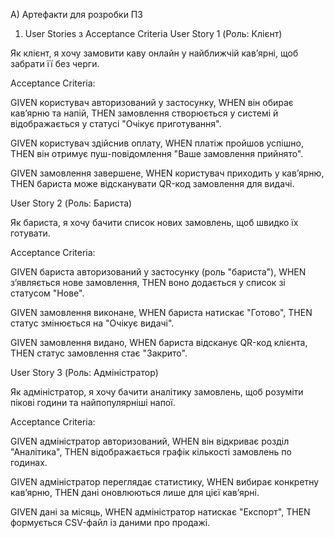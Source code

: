 A) Артефакти для розробки ПЗ
1. User Stories з Acceptance Criteria
User Story 1 (Роль: Клієнт)

Як клієнт, я хочу замовити каву онлайн у найближчій кав’ярні, щоб забрати її без черги.

Acceptance Criteria:

GIVEN користувач авторизований у застосунку,
WHEN він обирає кав’ярню та напій,
THEN замовлення створюється у системі й відображається у статусі "Очікує приготування".

GIVEN користувач здійснив оплату,
WHEN платіж пройшов успішно,
THEN він отримує пуш-повідомлення "Ваше замовлення прийнято".

GIVEN замовлення завершене,
WHEN користувач приходить у кав’ярню,
THEN бариста може відсканувати QR-код замовлення для видачі.

User Story 2 (Роль: Бариста)

Як бариста, я хочу бачити список нових замовлень, щоб швидко їх готувати.

Acceptance Criteria:

GIVEN бариста авторизований у застосунку (роль "бариста"),
WHEN з’являється нове замовлення,
THEN воно додається у список зі статусом "Нове".

GIVEN замовлення виконане,
WHEN бариста натискає "Готово",
THEN статус змінюється на "Очікує видачі".

GIVEN замовлення видано,
WHEN бариста відсканує QR-код клієнта,
THEN статус замовлення стає "Закрито".

User Story 3 (Роль: Адміністратор)

Як адміністратор, я хочу бачити аналітику замовлень, щоб розуміти пікові години та найпопулярніші напої.

Acceptance Criteria:

GIVEN адміністратор авторизований,
WHEN він відкриває розділ "Аналітика",
THEN відображається графік кількості замовлень по годинах.

GIVEN адміністратор переглядає статистику,
WHEN вибирає конкретну кав’ярню,
THEN дані оновлюються лише для цієї кав’ярні.

GIVEN дані за місяць,
WHEN адміністратор натискає "Експорт",
THEN формується CSV-файл із даними про продажі.
